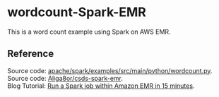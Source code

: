 # wordcount-Spark-EMR
This is a word count example using Spark on AWS EMR.

## Reference
Source code: [apache/spark/examples/src/main/python/wordcount.py](https://github.com/apache/spark/blob/master/examples/src/main/python/wordcount.py).  
Source code: [Aliga8or/csds-spark-emr](https://github.com/Aliga8or/csds-spark-emr).  
Blog Tutorial: [Run a Spark job within Amazon EMR in 15 minutes](https://medium.com/big-data-on-amazon-elastic-mapreduce/run-a-spark-job-within-amazon-emr-in-15-minutes-68b02af1ae16).  
